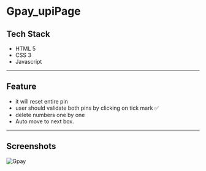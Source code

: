 # Gpay_upiPage


## Tech Stack    
- HTML 5
- CSS 3
- Javascript

<hr>



## Feature    
- it will reset entire pin 
- user should validate both pins by clicking on tick mark ✅
- delete numbers one by one 
- Auto move to next box.

<hr>


## Screenshots

<img src="https://user-images.githubusercontent.com/107308031/194922088-316c079a-1101-4767-ab45-89e3dbb6e1c0.png" alt="Gpay" />

